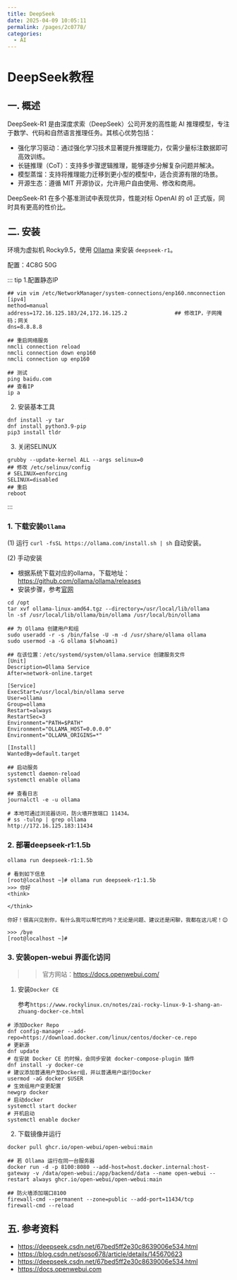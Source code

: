 ```yaml
---
title: DeepSeek
date: 2025-04-09 10:05:11
permalink: /pages/2c0778/
categories:
  - AI
---
```


# DeepSeek教程

## 一. 概述

DeepSeek-R1 是由深度求索（DeepSeek）公司开发的高性能 AI 推理模型，专注于数学、代码和自然语言推理任务。其核心优势包括：

- 强化学习驱动：通过强化学习技术显著提升推理能力，仅需少量标注数据即可高效训练。
- 长链推理（CoT）：支持多步骤逻辑推理，能够逐步分解复杂问题并解决。
- 模型蒸馏：支持将推理能力迁移到更小型的模型中，适合资源有限的场景。
- 开源生态：遵循 MIT 开源协议，允许用户自由使用、修改和商用。

DeepSeek-R1 在多个基准测试中表现优异，性能对标 OpenAI 的 o1 正式版，同时具有更高的性价比。

## 二. 安装

环境为虚拟机 Rocky9.5，使用 [Ollama](https://ollama.com/) 来安装 `deepseek-r1`。

配置：4C8G 50G

::: tip
1.配置静态IP
```shell
## vim vim /etc/NetworkManager/system-connections/enp160.nmconnection
[ipv4]                                               
method=manual
address=172.16.125.183/24,172.16.125.2               ## 修改IP，子网掩码；网关
dns=8.8.8.8

## 重启网络服务
nmcli connection reload
nmcli connection down enp160
nmcli connection up enp160

## 测试
ping baidu.com
## 查看IP
ip a
```
2. 安装基本工具
```shell
dnf install -y tar 
dnf install python3.9-pip 
pip3 install tldr
```
3. 关闭SELINUX
```shell
grubby --update-kernel ALL --args selinux=0
## 修改 /etc/selinux/config
# SELINUX=enforcing
SELINUX=disabled
## 重启
reboot
```
:::

### 1. 下载安装`Ollama`

(1) 运行 `curl -fsSL https://ollama.com/install.sh | sh` 自动安装。

(2) 手动安装
 - 根据系统下载对应的ollama，下载地址：<a href="https://github.com/ollama/ollama/releases">https://github.com/ollama/ollama/releases</a>
 - 安装步骤，参考[官网](https://github.com/datawhalechina/handy-ollama/blob/main/docs/C2/3.%20Ollama%20%E5%9C%A8%20Linux%20%E4%B8%8B%E7%9A%84%E5%AE%89%E8%A3%85%E4%B8%8E%E9%85%8D%E7%BD%AE.md)
```shell
cd /opt
tar xvf ollama-linux-amd64.tgz --directory=/usr/local/lib/ollama
ln -sf /usr/local/lib/ollama/bin/ollama /usr/local/bin/ollama

## 为 Ollama 创建用户和组
sudo useradd -r -s /bin/false -U -m -d /usr/share/ollama ollama
sudo usermod -a -G ollama $(whoami)

## 在该位置：/etc/systemd/system/ollama.service 创建服务文件
[Unit]
Description=Ollama Service
After=network-online.target

[Service]
ExecStart=/usr/local/bin/ollama serve
User=ollama
Group=ollama
Restart=always
RestartSec=3
Environment="PATH=$PATH"
Environment="OLLAMA_HOST=0.0.0.0"
Environment="OLLAMA_ORIGINS=*"

[Install]
WantedBy=default.target

## 启动服务
systemctl daemon-reload
systemctl enable ollama

## 查看日志
journalctl -e -u ollama

# 本地可通过浏览器访问，防火墙开放端口 11434。
# ss -tulnp | grep ollama 
http://172.16.125.183:11434
```

### 2. 部署deepseek-r1:1.5b

```shell
ollama run deepseek-r1:1.5b

# 看到如下信息
[root@localhost ~]# ollama run deepseek-r1:1.5b
>>> 你好
<think>

</think>

你好！很高兴见到你，有什么我可以帮忙的吗？无论是问题、建议还是闲聊，我都在这儿呢！😊

>>> /bye
[root@localhost ~]#
```

### 3. 安装open-webui 界面化访问

>> 官方网站：https://docs.openwebui.com/

1. 安装`Docker CE`

   参考`https://www.rockylinux.cn/notes/zai-rocky-linux-9-1-shang-an-zhuang-docker-ce.html`
```shell
# 添加Docker Repo
dnf config-manager --add-repo=https://download.docker.com/linux/centos/docker-ce.repo
# 更新源
dnf update
# 在安装 Docker CE 的时候，会同步安装 docker-compose-plugin 插件
dnf install -y docker-ce
# 建议添加普通用户至Docker组，并以普通用户运行Docker
usermod -aG docker $USER
# 生效组用户变更配置
newgrp docker
# 启动docker
systemctl start docker
# 开机启动
systemctl enable docker
```
   
2. 下载镜像并运行

```shell
docker pull ghcr.io/open-webui/open-webui:main

## 若 Ollama 运行在同一台服务器
docker run -d -p 8100:8080 --add-host=host.docker.internal:host-gateway -v /data/open-webui:/app/backend/data --name open-webui --restart always ghcr.io/open-webui/open-webui:main

## 防火墙添加端口8100
firewall-cmd --permanent --zone=public --add-port=11434/tcp
firewall-cmd --reload
```


## 五. 参考资料

- https://deepseek.csdn.net/67bed5ff2e30c8639006e534.html
- https://blog.csdn.net/soso678/article/details/145670623
- https://deepseek.csdn.net/67bed5ff2e30c8639006e534.html
- https://docs.openwebui.com

